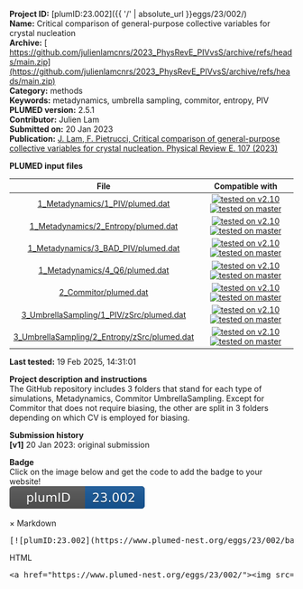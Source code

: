 **Project ID:** [plumID:23.002]({{ '/' | absolute_url }}eggs/23/002/)  
**Name:**  Critical comparison of general-purpose collective variables for crystal nucleation  
**Archive:** [ https://github.com/julienlamcnrs/2023_PhysRevE_PIVvsS/archive/refs/heads/main.zip](https://github.com/julienlamcnrs/2023_PhysRevE_PIVvsS/archive/refs/heads/main.zip)  
**Category:**  methods  
**Keywords:**  metadynamics, umbrella sampling, commitor, entropy, PIV  
**PLUMED version:**  2.5.1  
**Contributor:**  Julien Lam  
**Submitted on:** 20 Jan 2023  
**Publication:** [J. Lam, F. Pietrucci, Critical comparison of general-purpose collective variables for crystal nucleation. Physical Review E. 107 (2023)](http://dx.doi.org/10.1103/PhysRevE.107.L012601)  
  
**PLUMED input files**  
  
| File     | Compatible with |  
|:--------:|:--------:|  
| [1_Metadynamics/1_PIV/plumed.dat](./data/1_Metadynamics/1_PIV/plumed.dat.md) |  [![tested on v2.10](https://img.shields.io/badge/v2.10-failed-red.svg)](data/1_Metadynamics/1_PIV/plumed.dat.plumed.stderr) [![tested on master](https://img.shields.io/badge/master-failed-red.svg)](data/1_Metadynamics/1_PIV/plumed.dat.plumed_master.stderr) |  
| [1_Metadynamics/2_Entropy/plumed.dat](./data/1_Metadynamics/2_Entropy/plumed.dat.md) |  [![tested on v2.10](https://img.shields.io/badge/v2.10-failed-red.svg)](data/1_Metadynamics/2_Entropy/plumed.dat.plumed.stderr) [![tested on master](https://img.shields.io/badge/master-failed-red.svg)](data/1_Metadynamics/2_Entropy/plumed.dat.plumed_master.stderr) |  
| [1_Metadynamics/3_BAD_PIV/plumed.dat](./data/1_Metadynamics/3_BAD_PIV/plumed.dat.md) |  [![tested on v2.10](https://img.shields.io/badge/v2.10-failed-red.svg)](data/1_Metadynamics/3_BAD_PIV/plumed.dat.plumed.stderr) [![tested on master](https://img.shields.io/badge/master-failed-red.svg)](data/1_Metadynamics/3_BAD_PIV/plumed.dat.plumed_master.stderr) |  
| [1_Metadynamics/4_Q6/plumed.dat](./data/1_Metadynamics/4_Q6/plumed.dat.md) |  [![tested on v2.10](https://img.shields.io/badge/v2.10-failed-red.svg)](data/1_Metadynamics/4_Q6/plumed.dat.plumed.stderr) [![tested on master](https://img.shields.io/badge/master-failed-red.svg)](data/1_Metadynamics/4_Q6/plumed.dat.plumed_master.stderr) |  
| [2_Commitor/plumed.dat](./data/2_Commitor/plumed.dat.md) |  [![tested on v2.10](https://img.shields.io/badge/v2.10-failed-red.svg)](data/2_Commitor/plumed.dat.plumed.stderr) [![tested on master](https://img.shields.io/badge/master-failed-red.svg)](data/2_Commitor/plumed.dat.plumed_master.stderr) |  
| [3_UmbrellaSampling/1_PIV/zSrc/plumed.dat](./data/3_UmbrellaSampling/1_PIV/zSrc/plumed.dat.md) |  [![tested on v2.10](https://img.shields.io/badge/v2.10-failed-red.svg)](data/3_UmbrellaSampling/1_PIV/zSrc/plumed.dat.plumed.stderr) [![tested on master](https://img.shields.io/badge/master-failed-red.svg)](data/3_UmbrellaSampling/1_PIV/zSrc/plumed.dat.plumed_master.stderr) |  
| [3_UmbrellaSampling/2_Entropy/zSrc/plumed.dat](./data/3_UmbrellaSampling/2_Entropy/zSrc/plumed.dat.md) |  [![tested on v2.10](https://img.shields.io/badge/v2.10-failed-red.svg)](data/3_UmbrellaSampling/2_Entropy/zSrc/plumed.dat.plumed.stderr) [![tested on master](https://img.shields.io/badge/master-failed-red.svg)](data/3_UmbrellaSampling/2_Entropy/zSrc/plumed.dat.plumed_master.stderr) |  
  
**Last tested:**  19 Feb 2025, 14:31:01
  
**Project description and instructions**  
The GitHub repository includes 3 folders that stand for each type of simulations, Metadynamics, Commitor UmbrellaSampling. Except for Commitor that does not require biasing, the other are split in 3 folders depending on which CV is employed for biasing.

  
**Submission history**  
**[v1]** 20 Jan 2023: original submission  
  
**Badge**  
Click on the image below and get the code to add the badge to your website!  
<img src="./badge.svg" alt="plumeDnest:23.002" id="myBtn" class="badge">
<div id="myModal" class="modal">
  <div class="modal-content">
    <span class="close">&times;</span>
    Markdown<pre>[![plumID:23.002](https://www.plumed-nest.org/eggs/23/002/badge.svg)](https://www.plumed-nest.org/eggs/23/002/)</pre>
    HTML<pre>&lt;a href="https://www.plumed-nest.org/eggs/23/002/"&gt;&lt;img src="https://www.plumed-nest.org/eggs/23/002/badge.svg" alt="plumID:23.002"&gt;&lt;/a&gt;</pre>
  </div>
</div>
